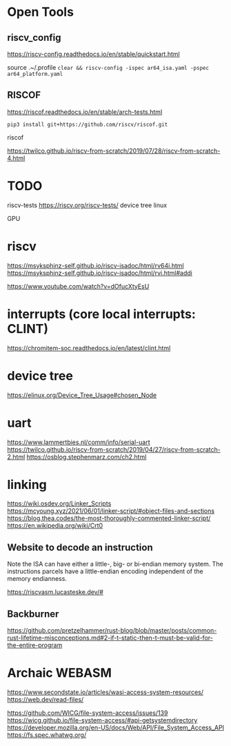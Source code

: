 
# Open Tools

## riscv_config
https://riscv-config.readthedocs.io/en/stable/quickstart.html

source .~/.profile
`clear && riscv-config -ispec ar64_isa.yaml -pspec ar64_platform.yaml`

## RISCOF
https://riscof.readthedocs.io/en/stable/arch-tests.html


`pip3 install git+https://github.com/riscv/riscof.git`

riscof

https://twilco.github.io/riscv-from-scratch/2019/07/28/riscv-from-scratch-4.html

# TODO

riscv-tests https://riscv.org/riscv-tests/
device tree
linux

GPU

# riscv
https://msyksphinz-self.github.io/riscv-isadoc/html/rv64i.html
https://msyksphinz-self.github.io/riscv-isadoc/html/rvi.html#addi


https://www.youtube.com/watch?v=dOfucXtyEsU

# interrupts (core local interrupts: CLINT)
https://chromitem-soc.readthedocs.io/en/latest/clint.html

# device tree
https://elinux.org/Device_Tree_Usage#chosen_Node

# uart
https://www.lammertbies.nl/comm/info/serial-uart
https://twilco.github.io/riscv-from-scratch/2019/04/27/riscv-from-scratch-2.html
https://osblog.stephenmarz.com/ch2.html


# linking
https://wiki.osdev.org/Linker_Scripts
https://mcyoung.xyz/2021/06/01/linker-script/#object-files-and-sections
https://blog.thea.codes/the-most-thoroughly-commented-linker-script/
https://en.wikipedia.org/wiki/Crt0


## Website to decode an instruction
Note the ISA can have either a little-, big- or bi-endian memory system.
The instructions parcels have a little-endian encoding independent of the memory endianness.

https://riscvasm.lucasteske.dev/#

## Backburner
https://github.com/pretzelhammer/rust-blog/blob/master/posts/common-rust-lifetime-misconceptions.md#2-if-t-static-then-t-must-be-valid-for-the-entire-program

# Archaic WEBASM
https://www.secondstate.io/articles/wasi-access-system-resources/
https://web.dev/read-files/

https://github.com/WICG/file-system-access/issues/139
https://wicg.github.io/file-system-access/#api-getsystemdirectory
https://developer.mozilla.org/en-US/docs/Web/API/File_System_Access_API
https://fs.spec.whatwg.org/
